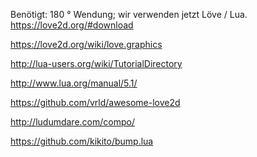 Benötigt: 
180 ° Wendung; wir verwenden jetzt Löve / Lua.  
https://love2d.org/#download

https://love2d.org/wiki/love.graphics

http://lua-users.org/wiki/TutorialDirectory

http://www.lua.org/manual/5.1/

https://github.com/vrld/awesome-love2d

http://ludumdare.com/compo/

https://github.com/kikito/bump.lua
